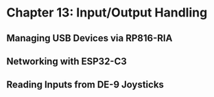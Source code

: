 # Chapter 13: Input/Output Handling

## Managing USB Devices via RP816-RIA

## Networking with ESP32-C3

## Reading Inputs from DE-9 Joysticks
